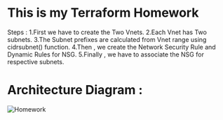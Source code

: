 # This is my Terraform Homework

 Steps : 
 1.First we have to create the Two Vnets. 
 2.Each Vnet has Two subnets. 
 3.The Subnet prefixes are calculated from Vnet range using cidrsubnet() function. 
 4.Then , we create the Network Security Rule and Dynamic Rules for NSG. 
 5.Finally , we have to associate the NSG for respective subnets. 

 # Architecture Diagram :

 ![Homework](https://github.com/srinivasan2022/Terraform_Homework/assets/118502121/678b71fd-d90b-4ea5-8549-061aae72a3b8)




